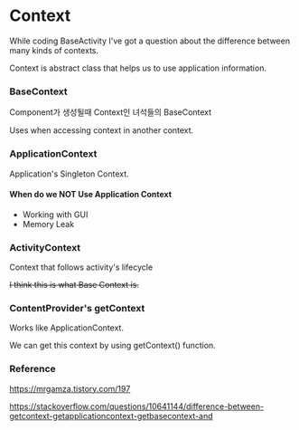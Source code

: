 # Context

While coding BaseActivity I've got a question about the difference between many kinds of contexts. 

Context is abstract class that helps us to use application information.



### BaseContext

Component가 생성될때 Context인 녀석들의 BaseContext

Uses when accessing context in another context.



### ApplicationContext

Application's Singleton Context.

#### When do we NOT Use Application Context

+ Working with GUI
+ Memory Leak 

### ActivityContext

Context that follows activity's lifecycle

~~I think this is what Base Context is.~~

### ContentProvider's getContext

Works like ApplicationContext. 

We can get this context by using getContext() function.





### Reference 

https://mrgamza.tistory.com/197

https://stackoverflow.com/questions/10641144/difference-between-getcontext-getapplicationcontext-getbasecontext-and

